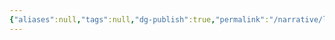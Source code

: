 ```yaml
---
{"aliases":null,"tags":null,"dg-publish":true,"permalink":"/narrative/locations/worlds/four/","dgPassFrontmatter":true}
---
```


